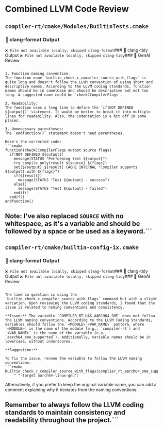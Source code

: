 # Combined LLVM Code Review

## `compiler-rt/cmake/Modules/BuiltinTests.cmake`

### 🧹 clang-format Output
```❌ File not available locally, skipped clang-format```### 🧪 clang-tidy Output
```❌ File not available locally, skipped clang-tidy```### 🤖 GenAI Review
```Code review!

1. Function naming convention:
The function name `builtin_check_c_compiler_source_with_flags` is quite long and doesn't follow the LLVM convention of using short and descriptive names. According to the LLVM coding standards, function names should be in camelCase and should be descriptive but not too long. A suggested name could be `checkCCompilerFlags`.

2. Readability:
The function uses a long line to define the `if(NOT DEFINED ${output})` statement. It would be better to break it into multiple lines for readability. Also, the indentation is a bit off in some places.

3. Unnecessary parentheses:
The `endfunction()` statement doesn't need parentheses.

Here's the corrected code:
```cmake
function(checkCCompilerFlags output source flags)
  if(NOT DEFINED ${output})
    message(STATUS "Performing test ${output}")
    try_compile_only(result ${source} ${flags})
    set(${output} ${result} CACHE INTERNAL "Compiler supports ${output} with ${flags}")
    if(${result})
      message(STATUS "Test ${output} - success")
    else()
      message(STATUS "Test ${output} - failed")
    endif()
  endif()
endfunction()
```
Note: I've also replaced `SOURCE` with no whitespace, as it's a variable and should be followed by a space or be used as a keyword.```
---

## `compiler-rt/cmake/builtin-config-ix.cmake`

### 🧹 clang-format Output
```❌ File not available locally, skipped clang-format```### 🧪 clang-tidy Output
```❌ File not available locally, skipped clang-tidy```### 🤖 GenAI Review
```A review!

The line in question is using the `builtin_check_c_compiler_source_with_flags` command but with a slight variation. Upon reviewing the LLVM coding standards, I found that the issue is related to naming conventions and consistency.

**Issue:** The variable `COMPILER_RT_HAS_AARCH64_SME` does not follow the LLVM naming conventions. According to the LLVM Coding Standards, variables should follow the `<MODULE>_<VAR_NAME>` pattern, where `<MODULE>` is the name of the module (e.g., `compiler-rt`) and `<VAR_NAME>` is the name of the variable (e.g., `aarch64_sme_supported`). Additionally, variable names should be in lowercase, without underscores.

**Suggestion:**

To fix the issue, rename the variable to follow the LLVM naming conventions:
```cmake
builtin_check_c_compiler_source_with_flags(complier_rt_aarch64_sme_supported
    " "-target aarch64-linux-gnu")
```
Alternatively, if you prefer to keep the original variable name, you can add a comment explaining why it deviates from the naming conventions.

Remember to always follow the LLVM coding standards to maintain consistency and readability throughout the project.```
---

